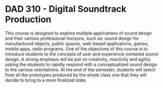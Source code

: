 # DAD 310 - Digital Soundtrack Production

This course is designed to explore multiple applications of sound design and their various professional horizons, such as: sound design for manufactured objects, public spaces, web-based applications, games, mobile apps, radio programs. One of the objectives of this course is to introduce students to the concepts of user and experience-centered sound design. A strong emphasis will be put on creativity, reactivity and agility asking the students to rapidly respond with a conceptualized sound design to the various solicitations. At the end of the semester, students will select from all the prototypes produced by the whole class one that they will decide to bring to a more finalized state.
